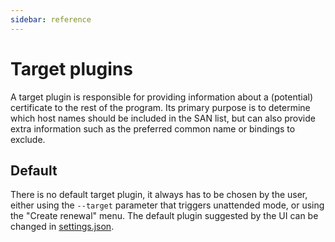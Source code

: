 ```yaml
---
sidebar: reference
---
```


# Target plugins

A target plugin is responsible for providing information about a (potential) certificate to the rest of the program. 
Its primary purpose is to determine which host names should be included in the SAN list, but can also provide extra 
information such as the preferred common name or bindings to exclude.

## Default

There is no default target plugin, it always has to be chosen by the user, either using the `--target` 
parameter that triggers unattended mode, or using the "Create renewal" menu. The default plugin 
suggested by the UI can be changed in [settings.json](/reference/settings).